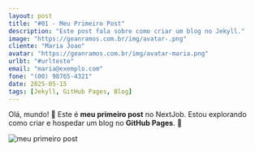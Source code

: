 ```yaml
---
layout: post
title: "#01 - Meu Primeiro Post"
description: "Este post fala sobre como criar um blog no Jekyll."
image: "https://geanramos.com.br/img/avatar-.png"
cliente: "Maria Joao"
avatar: "https://geanramos.com.br/img/avatar-maria.png"
urlbt: "#urlteste"
email: "maria@exemplo.com"
fone: "(00) 98765-4321"
date: 2025-05-15
tags: [Jekyll, GitHub Pages, Blog]
---
```

Olá, mundo! 🎉 Este é **meu primeiro post** no NextJob. Estou explorando como criar e hospedar um blog no **GitHub Pages**. 
🚀

![meu primeiro post](https://media1.giphy.com/media/v1.Y2lkPTc5MGI3NjExbXd6dHEybzA4d2l1enVlMXIyeTN6YTFpcWs3a28zM2p4NDhyaHBjdCZlcD12MV9pbnRlcm5hbF9naWZfYnlfaWQmY3Q9Zw/zihFgY0dbmlB6UOzpi/giphy.gif)
